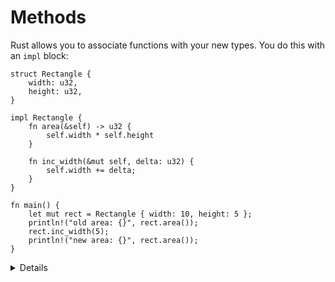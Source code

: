 # Methods

Rust allows you to associate functions with your new types. You do this with an
`impl` block:

```rust,editable
struct Rectangle {
    width: u32,
    height: u32,
}

impl Rectangle {
    fn area(&self) -> u32 {
        self.width * self.height
    }

    fn inc_width(&mut self, delta: u32) {
        self.width += delta;
    }
}

fn main() {
    let mut rect = Rectangle { width: 10, height: 5 };
    println!("old area: {}", rect.area());
    rect.inc_width(5);
    println!("new area: {}", rect.area());
}
```

<details>

Key Points:
* It can be helpful to introduce methods by comparing them to functions.
  * Methods are called on an instance of a type (such as a struct or enum), the first parameter represents the instance as `self`.
  * Developers may choose to use methods to take advantage of method receiver syntax and to help keep them more organized. By using methods we can keep all the implementation code in one predictable place.
* Point out the use of the keyword `self`, a method receiver. 
  * Show that it is an abbreviated term for `self:&Self` and perhaps show how the struct name could also be used. 
  * Explain that `Self` is a type alias for the type the `impl` block is in and can be used elsewhere in the block.
  * Note how `self` is used like other structs and dot notation can be used to refer to individual fields.
  * This might be a good time to demonstrate how the `&self` differs from `self` by modifying the `area` method to use `self`.
* We describe the distinction between method receivers next.
   
</details>
